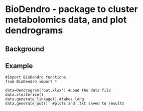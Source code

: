 # BioDendro - package to cluster metabolomics data, and plot dendrograms

## Background

## Example

```
#Import BioDendro functions
from BioDendro import *

data=Dendrogram('out.xlsx') #Load the data file
data.clusterize() 
data.generate_linkage() #takes long
data.generate_out()  #plots and .txt saved to results

```

